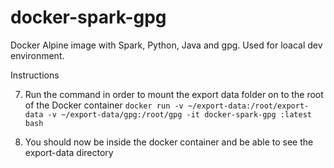 # docker-spark-gpg
Docker Alpine image with Spark, Python, Java and gpg. Used for loacal dev environment.

Instructions

7. Run the command in order to mount the export data folder on to the root of the Docker container
`docker run -v ~/export-data:/root/export-data -v ~/export-data/gpg:/root/gpg -it docker-spark-gpg :latest bash`

8. You should now be inside the docker container and be able to see the export-data directory


